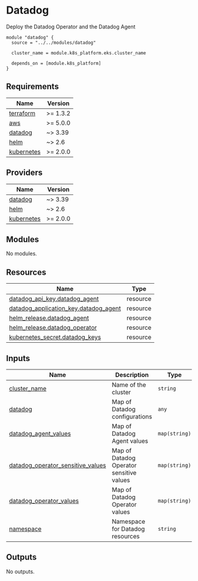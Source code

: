 # Datadog

Deploy the Datadog Operator and the Datadog Agent

```hcl
module "datadog" {
  source = "../../modules/datadog"

  cluster_name = module.k8s_platform.eks.cluster_name

  depends_on = [module.k8s_platform]
}
```
<!-- BEGINNING OF PRE-COMMIT-TERRAFORM DOCS HOOK -->
## Requirements

| Name | Version |
|------|---------|
| <a name="requirement_terraform"></a> [terraform](#requirement\_terraform) | >= 1.3.2 |
| <a name="requirement_aws"></a> [aws](#requirement\_aws) | >= 5.0.0 |
| <a name="requirement_datadog"></a> [datadog](#requirement\_datadog) | ~> 3.39 |
| <a name="requirement_helm"></a> [helm](#requirement\_helm) | ~> 2.6 |
| <a name="requirement_kubernetes"></a> [kubernetes](#requirement\_kubernetes) | >= 2.0.0 |

## Providers

| Name | Version |
|------|---------|
| <a name="provider_datadog"></a> [datadog](#provider\_datadog) | ~> 3.39 |
| <a name="provider_helm"></a> [helm](#provider\_helm) | ~> 2.6 |
| <a name="provider_kubernetes"></a> [kubernetes](#provider\_kubernetes) | >= 2.0.0 |

## Modules

No modules.

## Resources

| Name | Type |
|------|------|
| [datadog_api_key.datadog_agent](https://registry.terraform.io/providers/DataDog/datadog/latest/docs/resources/api_key) | resource |
| [datadog_application_key.datadog_agent](https://registry.terraform.io/providers/DataDog/datadog/latest/docs/resources/application_key) | resource |
| [helm_release.datadog_agent](https://registry.terraform.io/providers/hashicorp/helm/latest/docs/resources/release) | resource |
| [helm_release.datadog_operator](https://registry.terraform.io/providers/hashicorp/helm/latest/docs/resources/release) | resource |
| [kubernetes_secret.datadog_keys](https://registry.terraform.io/providers/hashicorp/kubernetes/latest/docs/resources/secret) | resource |

## Inputs

| Name | Description | Type | Default | Required |
|------|-------------|------|---------|:--------:|
| <a name="input_cluster_name"></a> [cluster\_name](#input\_cluster\_name) | Name of the cluster | `string` | n/a | yes |
| <a name="input_datadog"></a> [datadog](#input\_datadog) | Map of Datadog configurations | `any` | `{}` | no |
| <a name="input_datadog_agent_values"></a> [datadog\_agent\_values](#input\_datadog\_agent\_values) | Map of Datadog Agent values | `map(string)` | `{}` | no |
| <a name="input_datadog_operator_sensitive_values"></a> [datadog\_operator\_sensitive\_values](#input\_datadog\_operator\_sensitive\_values) | Map of Datadog Operator sensitive values | `map(string)` | `{}` | no |
| <a name="input_datadog_operator_values"></a> [datadog\_operator\_values](#input\_datadog\_operator\_values) | Map of Datadog Operator values | `map(string)` | `{}` | no |
| <a name="input_namespace"></a> [namespace](#input\_namespace) | Namespace for Datadog resources | `string` | `"monitoring"` | no |

## Outputs

No outputs.
<!-- END OF PRE-COMMIT-TERRAFORM DOCS HOOK -->
